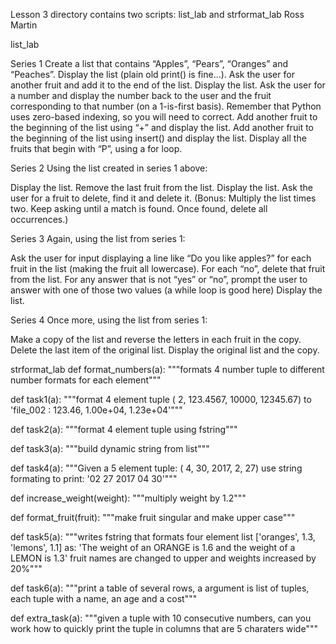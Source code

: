 Lesson 3 directory contains two scripts: list_lab and strformat_lab
Ross Martin

list_lab

Series 1
Create a list that contains “Apples”, “Pears”, “Oranges” and “Peaches”.
Display the list (plain old print() is fine…).
Ask the user for another fruit and add it to the end of the list.
Display the list.
Ask the user for a number and display the number back to the user and the fruit corresponding to that number (on a 1-is-first basis). Remember that Python uses zero-based indexing, so you will need to correct.
Add another fruit to the beginning of the list using “+” and display the list.
Add another fruit to the beginning of the list using insert() and display the list.
Display all the fruits that begin with “P”, using a for loop.

Series 2
Using the list created in series 1 above:

Display the list.
Remove the last fruit from the list.
Display the list.
Ask the user for a fruit to delete, find it and delete it.
(Bonus: Multiply the list times two. Keep asking until a match is found. Once found, delete all occurrences.)

Series 3
Again, using the list from series 1:

Ask the user for input displaying a line like “Do you like apples?” for each fruit in the list (making the fruit all lowercase).
For each “no”, delete that fruit from the list.
For any answer that is not “yes” or “no”, prompt the user to answer with one of those two values (a while loop is good here)
Display the list.

Series 4
Once more, using the list from series 1:

Make a copy of the list and reverse the letters in each fruit in the copy.
Delete the last item of the original list. Display the original list and the copy.

strformat_lab
def format_numbers(a):
    """formats 4 number tuple to different number formats for each element"""

def task1(a):
    """format 4 element tuple ( 2, 123.4567, 10000, 12345.67) to 'file_002 :   123.46, 1.00e+04, 1.23e+04'"""

def task2(a):
    """format 4 element tuple using fstring"""

def task3(a):
    """build dynamic string from list"""

def task4(a):
    """Given a 5 element tuple: ( 4, 30, 2017, 2, 27) use string formating to print: '02 27 2017 04 30'"""

def increase_weight(weight):
    """multiply weight by 1.2"""

def format_fruit(fruit):
    """make fruit singular and make upper case"""

def task5(a):
    """writes fstring that formats four element list ['oranges', 1.3, 'lemons', 1.1] as:
       'The weight of an ORANGE is 1.6 and the weight of a LEMON is 1.3'
       fruit names are changed to upper and weights increased by 20%"""

def task6(a):
    """print a table of several rows, a argument is list of tuples, each tuple with a name, an age and a cost"""

def extra_task(a):
    """given a tuple with 10 consecutive numbers, can you work how to quickly print the tuple in columns that are 5 charaters wide"""

